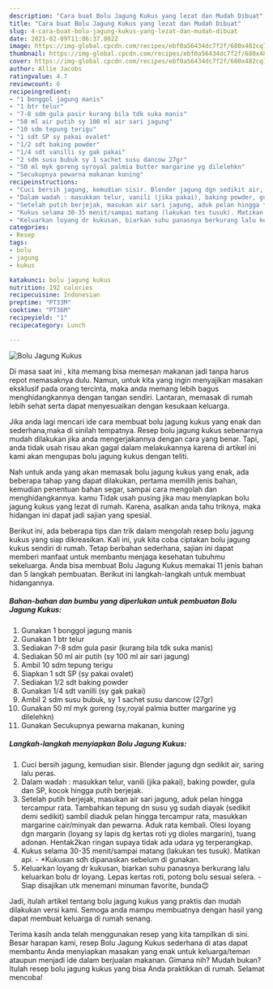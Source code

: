 ```yaml
---
description: "Cara buat Bolu Jagung Kukus yang lezat dan Mudah Dibuat"
title: "Cara buat Bolu Jagung Kukus yang lezat dan Mudah Dibuat"
slug: 4-cara-buat-bolu-jagung-kukus-yang-lezat-dan-mudah-dibuat
date: 2021-02-09T11:06:37.802Z
image: https://img-global.cpcdn.com/recipes/ebf0a56434dc7f2f/680x482cq70/bolu-jagung-kukus-foto-resep-utama.jpg
thumbnail: https://img-global.cpcdn.com/recipes/ebf0a56434dc7f2f/680x482cq70/bolu-jagung-kukus-foto-resep-utama.jpg
cover: https://img-global.cpcdn.com/recipes/ebf0a56434dc7f2f/680x482cq70/bolu-jagung-kukus-foto-resep-utama.jpg
author: Allie Jacobs
ratingvalue: 4.7
reviewcount: 6
recipeingredient:
- "1 bonggol jagung manis"
- "1 btr telur"
- "7-8 sdm gula pasir kurang bila tdk suka manis"
- "50 ml air putih sy 100 ml air sari jagung"
- "10 sdm tepung terigu"
- "1 sdt SP sy pakai ovalet"
- "1/2 sdt baking powder"
- "1/4 sdt vanilli sy gak pakai"
- "2 sdm susu bubuk sy 1 sachet susu dancow 27gr"
- "50 ml myk goreng syroyal palmia butter margarine yg dilelehkn"
- "Secukupnya pewarna makanan kuning"
recipeinstructions:
- "Cuci bersih jagung, kemudian sisir. Blender jagung dgn sedikit air, saring lalu peras."
- "Dalam wadah : masukkan telur, vanili (jika pakai), baking powder, gula dan SP, kocok hingga putih berjejak."
- "Setelah putih berjejak, masukan air sari jagung, aduk pelan hingga tercampur rata. Tambahkan tepung dn susu yg sudah diayak (sedikit demi sedikit) sambil diaduk pelan hingga tercampur rata, masukkan margarine cair/minyak dan pewarna. Aduk rata kembali. Olesi loyang dgn margarin (loyang sy lapis dg kertas roti yg dioles margarin), tuang adonan. Hentak2kan ringan supaya tidak ada udara yg terperangkap."
- "Kukus selama 30-35 menit/sampai matang (lakukan tes tusuk). Matikan api. *Kukusan sdh dipanaskan sebelum di gunakan."
- "Keluarkan loyang dr kukusan, biarkan suhu panasnya berkurang lalu keluarkan bolu dr loyang. Lepas kertas roti, potong bolu sesuai selera. Siap disajikan utk menemani minuman favorite, bunda😊"
categories:
- Resep
tags:
- bolu
- jagung
- kukus

katakunci: bolu jagung kukus 
nutrition: 192 calories
recipecuisine: Indonesian
preptime: "PT33M"
cooktime: "PT36M"
recipeyield: "1"
recipecategory: Lunch

---
```



![Bolu Jagung Kukus](https://img-global.cpcdn.com/recipes/ebf0a56434dc7f2f/680x482cq70/bolu-jagung-kukus-foto-resep-utama.jpg)

Di masa  saat ini , kita memang bisa memesan makanan jadi tanpa harus repot memasaknya dulu. Namun, untuk kita yang ingin menyajikan masakan eksklusif pada orang tercinta, maka anda memang lebih bagus menghidangkannya dengan tangan sendiri. Lantaran, memasak di rumah lebih sehat serta dapat menyesuaikan dengan kesukaan keluarga.

Jika anda lagi mencari ide cara membuat bolu jagung kukus yang enak dan sederhana,maka di sinilah tempatnya. Resep bolu jagung kukus  sebenarnya mudah dilakukan jika anda mengerjakannya dengan cara yang benar. Tapi, anda tidak usah risau akan gagal dalam melakukannya 
karena di artikel ini kami akan mengupas bolu jagung kukus dengan teliti.  



Nah untuk anda yang akan memasak bolu jagung kukus yang enak, ada beberapa tahap yang dapat dilakukan, pertama memilih jenis bahan, kemudian penentuan bahan segar, sampai cara mengolah dan menghidangkannya. kamu Tidak usah pusing jika mau menyiapkan bolu jagung kukus yang lezat di rumah. Karena, asalkan anda  tahu triknya, maka hidangan ini dapat jadi sajian yang spesial.

Berikut ini, ada beberapa tips dan trik dalam mengolah resep bolu jagung kukus yang siap dikreasikan. Kali ini, yuk kita coba ciptakan bolu jagung kukus sendiri di rumah. Tetap berbahan sederhana, sajian ini dapat memberi manfaat untuk membantu menjaga kesehatan tubuhmu sekeluarga. Anda bisa membuat Bolu Jagung Kukus memakai 11 jenis bahan dan 5 langkah pembuatan. Berikut ini langkah-langkah untuk membuat hidangannya.

<!--inarticleads1-->

##### Bahan-bahan dan bumbu yang diperlukan untuk pembuatan Bolu Jagung Kukus:

1. Gunakan 1 bonggol jagung manis
1. Gunakan 1 btr telur
1. Sediakan 7-8 sdm gula pasir (kurang bila tdk suka manis)
1. Sediakan 50 ml air putih (sy 100 ml air sari jagung)
1. Ambil 10 sdm tepung terigu
1. Siapkan 1 sdt SP (sy pakai ovalet)
1. Sediakan 1/2 sdt baking powder
1. Gunakan 1/4 sdt vanilli (sy gak pakai)
1. Ambil 2 sdm susu bubuk, sy 1 sachet susu dancow (27gr)
1. Gunakan 50 ml myk goreng (sy,royal palmia butter margarine yg dilelehkn)
1. Gunakan Secukupnya pewarna makanan, kuning




<!--inarticleads2-->

##### Langkah-langkah menyiapkan Bolu Jagung Kukus:

1. Cuci bersih jagung, kemudian sisir. Blender jagung dgn sedikit air, saring lalu peras.
1. Dalam wadah : masukkan telur, vanili (jika pakai), baking powder, gula dan SP, kocok hingga putih berjejak.
1. Setelah putih berjejak, masukan air sari jagung, aduk pelan hingga tercampur rata. Tambahkan tepung dn susu yg sudah diayak (sedikit demi sedikit) sambil diaduk pelan hingga tercampur rata, masukkan margarine cair/minyak dan pewarna. Aduk rata kembali. Olesi loyang dgn margarin (loyang sy lapis dg kertas roti yg dioles margarin), tuang adonan. Hentak2kan ringan supaya tidak ada udara yg terperangkap.
1. Kukus selama 30-35 menit/sampai matang (lakukan tes tusuk). Matikan api. - *Kukusan sdh dipanaskan sebelum di gunakan.
1. Keluarkan loyang dr kukusan, biarkan suhu panasnya berkurang lalu keluarkan bolu dr loyang. Lepas kertas roti, potong bolu sesuai selera. - Siap disajikan utk menemani minuman favorite, bunda😊




Jadi, itulah artikel tentang  bolu jagung kukus  yang praktis dan mudah dilakukan versi kami. Semoga anda mampu membuatnya dengan hasil yang dapat membuat keluarga di rumah senang. 

Terima kasih anda telah menggunakan resep yang kita tampilkan di sini. Besar harapan kami, resep  Bolu Jagung Kukus sederhana di atas dapat membantu Anda menyiapkan masakan yang enak untuk keluarga/teman ataupun menjadi ide dalam berjualan makanan. Gimana nih? Mudah bukan? Itulah resep bolu jagung kukus yang bisa Anda praktikkan di rumah. Selamat mencoba!

